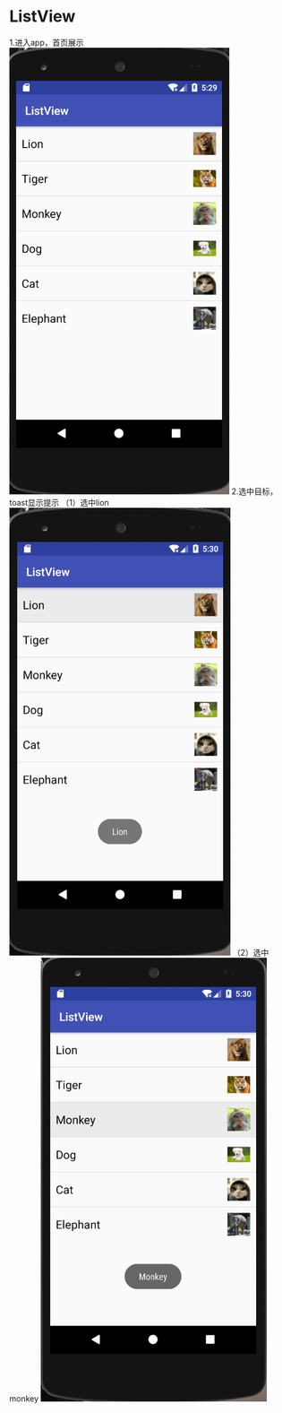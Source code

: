 # ListView  
1.进入app，首页展示
![Listview](https://github.com/Sev7nzy/Lab/blob/master/Lab4/ListView/listView/QQ%E5%9B%BE%E7%89%8720180404132939.png)
2.选中目标，toast显示提示
（1）选中lion
![Lion](https://github.com/Sev7nzy/Lab/blob/master/Lab4/ListView/listView/QQ%E5%9B%BE%E7%89%8720180404133032.png)
（2）选中monkey
![monkey](https://github.com/Sev7nzy/Lab/blob/master/Lab4/ListView/listView/QQ%E5%9B%BE%E7%89%8720180404133112.png)
